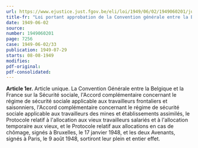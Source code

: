 ```yaml
---
url: https://www.ejustice.just.fgov.be/eli/loi/1949/06/02/1949060201/justel
title-fr: "Loi portant approbation de la Convention générale entre la Belgique et la France sur la sécurité sociale, l'Accord complémentaire concernant le régime de sécurité sociale applicable aux travailleurs frontaliers et saisonniers, l'Accord complémentaire concernant le régime de sécurité sociale applicable aux travailleurs des mines et établissements assimilés, le Protocole relatif à l'allocation aux vieux travailleurs salariés et à l'allocation aux vieux, et le Protocole relatif aux allocations en cas de chômage, signés à Bruxelles, le 17 janvier 1948, et les avenants, signés à Paris, le 9 août 1948."
date: 1949-06-02
source:
number: 1949060201
page: 7256
case: 1949-06-02/33
publication: 1949-07-29
starts: 08-08-1949
modifies:
pdf-original:
pdf-consolidated:
---
```


**Article 1er.** Article unique. La Convention Générale entre la Belgique et la France sur la Sécurité sociale, l'Accord complémentaire concernant le régime de sécurité sociale applicable aux travailleurs frontaliers et saisonniers, l'Accord complémentaire concernant le régime de sécurité sociale applicable aux travailleurs des mines et établissements assimilés, le Protocole relatif à l'allocation aux vieux travailleurs salariés et à l'allocation temporaire aux vieux, et le Protocole relatif aux allocations en cas de chômage, signés à Bruxelles, le 17 janvier 1948, et les deux Avenants, signés à Paris, le 9 août 1948, sortiront leur plein et entier effet.

